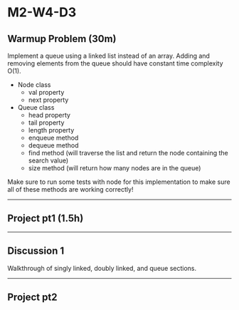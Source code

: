 # M2-W4-D3

## Warmup Problem (30m)

Implement a queue using a linked list instead of an array. Adding and removing elements from the queue should have constant time complexity O(1).

- Node class
  - val property
  - next property
- Queue class
  - head property
  - tail property
  - length property
  - enqueue method
  - dequeue method
  - find method (will traverse the list and return the node containing the search value)
  - size method (will return how many nodes are in the queue)

Make sure to run some tests with node for this implementation to make sure all
of these methods are working correctly!

---

## Project pt1 (1.5h)

---

## Discussion 1

Walkthrough of singly linked, doubly linked, and queue sections.

---

## Project pt2
